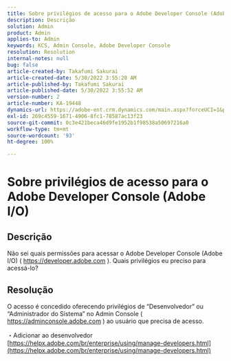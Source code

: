 ```yaml
---
title: Sobre privilégios de acesso para o Adobe Developer Console (Adobe I/O)
description: Descrição
solution: Admin
product: Admin
applies-to: Admin
keywords: KCS, Admin Console, Adobe Developer Console
resolution: Resolution
internal-notes: null
bug: false
article-created-by: Takafumi Sakurai
article-created-date: 5/30/2022 3:55:28 AM
article-published-by: Takafumi Sakurai
article-published-date: 5/30/2022 3:55:52 AM
version-number: 2
article-number: KA-19448
dynamics-url: https://adobe-ent.crm.dynamics.com/main.aspx?forceUCI=1&pagetype=entityrecord&etn=knowledgearticle&id=77708953-ccdf-ec11-bb3d-000d3a35188d
exl-id: 269c4559-1671-4906-8fc1-78587ac13f23
source-git-commit: 0c3e421beca46d9fe1952b1f98538a50697216a0
workflow-type: tm+mt
source-wordcount: '93'
ht-degree: 100%

---
```


# Sobre privilégios de acesso para o Adobe Developer Console (Adobe I/O)

## Descrição

Não sei quais permissões para acessar o Adobe Developer Console (Adobe I/O) ( https://developer.adobe.com ). Quais privilégios eu preciso para acessá-lo?

## Resolução


O acesso é concedido oferecendo privilégios de “Desenvolvedor” ou “Administrador do Sistema” no Admin Console ( https://adminconsole.adobe.com ) ao usuário que precisa de acesso.

・Adicionar ao desenvolvedor
[https://helpx.adobe.com/br/enterprise/using/manage-developers.html](https://helpx.adobe.com/br/enterprise/using/manage-developers.html)
